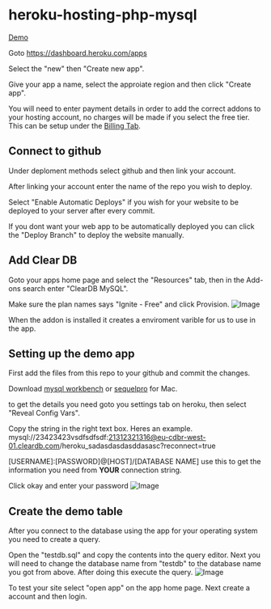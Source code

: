 # heroku-hosting-php-mysql
[Demo](https://heroku-hosting-php-mysql.herokuapp.com/)


Goto https://dashboard.heroku.com/apps

Select the "new" then "Create new app".

Give your app a name, select the approiate region and then click "Create app".

You will need to enter payment details in order to add the correct addons to your hosting account, no charges will be made if you select the free tier. This can be setup under the [Billing Tab](https://dashboard.heroku.com/account/billing).

## Connect to github

Under deploment methods select github and then link your account.

After linking your account enter the name of the repo you wish to deploy.

Select "Enable Automatic Deploys" if you wish for your website to be deployed to your server after every commit.

If you dont want your web app to be automatically deployed you can click the "Deploy Branch" to deploy the website manually.

## Add Clear DB

Goto your apps home page and select the "Resources" tab, then in the Add-ons search enter "ClearDB MySQL".

Make sure the plan names says "Ignite - Free" and click Provision.
![Image](https://gyazo.com/31864c93c4e4557972fc9596229b1aa4.png)

When the addon is installed it creates a enviroment varible for us to use in the app.

## Setting up the demo app

First add the files from this repo to your github and commit the changes.

Download [mysql workbench](https://www.mysql.com/products/workbench/) or [sequelpro](http://www.sequelpro.com/) for Mac.

to get the details you need goto you settings tab on heroku, then select "Reveal Config Vars".

Copy the string in the right text box.
Heres an example. mysql://23423423vsdfsdfsdf:21312321316@eu-cdbr-west-01.cleardb.com/heroku_sadasdasdasddasasc?reconnect=true

[USERNAME]:[PASSWORD]@[HOST]/[DATABASE NAME] use this to get the information you need from **YOUR** connection string.

Click okay and enter your password
![Image](https://gyazo.com/4a622c1f6cfd105c88c48f733c4e3e93.png)

## Create the demo table

After you connect to the database using the app for your operating system you need to create a query.

Open the "testdb.sql" and copy the contents into the query editor. Next you will need to change the database name from "testdb" to the database name you got from above. After doing this execute the query.
![Image](https://gyazo.com/6dbb24d82f718f263e6fe5db8401d648.png)

To test your site select "open app" on the app home page. Next create a account and then login.
